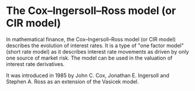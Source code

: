 The Cox–Ingersoll–Ross model (or CIR model)
=====================================================
In mathematical finance, the Cox–Ingersoll–Ross model (or CIR model) describes the evolution of interest rates. 
It is a type of "one factor model" (short rate model) as it describes interest rate movements as driven by only one source 
of market risk. The model can be used in the valuation of interest rate derivatives. 

It was introduced in 1985 by John C. Cox, Jonathan E. Ingersoll and Stephen A. Ross as an extension of the Vasicek model.
